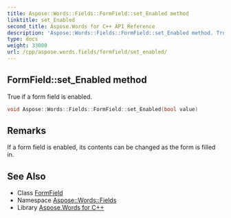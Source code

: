```yaml
---
title: Aspose::Words::Fields::FormField::set_Enabled method
linktitle: set_Enabled
second_title: Aspose.Words for C++ API Reference
description: 'Aspose::Words::Fields::FormField::set_Enabled method. True if a form field is enabled in C++.'
type: docs
weight: 33000
url: /cpp/aspose.words.fields/formfield/set_enabled/
---
```

## FormField::set_Enabled method


True if a form field is enabled.

```cpp
void Aspose::Words::Fields::FormField::set_Enabled(bool value)
```

## Remarks


If a form field is enabled, its contents can be changed as the form is filled in. 
## See Also

* Class [FormField](../)
* Namespace [Aspose::Words::Fields](../../)
* Library [Aspose.Words for C++](../../../)
